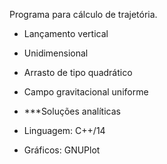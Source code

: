 Programa para cálculo de trajetória.
- Lançamento vertical
- Unidimensional
- Arrasto de tipo quadrático
- Campo gravitacional uniforme
- ***Soluções analíticas

- Linguagem: C++/14
- Gráficos: GNUPlot
